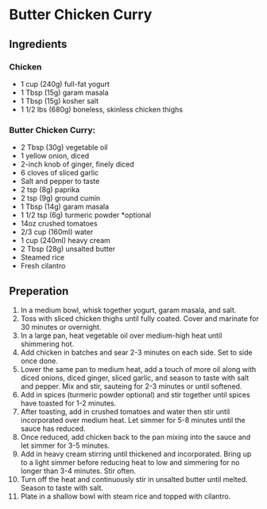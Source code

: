 # Butter Chicken Curry

## Ingredients
### Chicken
* 1 cup (240g) full-fat yogurt
* 1 Tbsp (15g) garam masala
* 1 Tbsp (15g) kosher salt
* 1 1/2 lbs (680g) boneless, skinless chicken thighs

### Butter Chicken Curry:
* 2 Tbsp (30g) vegetable oil
* 1 yellow onion, diced
* 2-inch knob of ginger, finely diced
* 6 cloves of sliced garlic
* Salt and pepper to taste 
* 2 tsp (8g) paprika
* 2 tsp (9g) ground cumin
* 1 Tbsp (14g) garam masala
* 1 1/2 tsp (6g) turmeric powder *optional
* 14oz crushed tomatoes
* 2/3 cup (160ml) water
* 1 cup (240ml) heavy cream
* 2 Tbsp (28g) unsalted butter
* Steamed rice
* Fresh cilantro

## Preperation
1. In a medium bowl, whisk together yogurt, garam masala, and salt. 
1. Toss with sliced chicken thighs until fully coated. Cover and marinate for 30 minutes or overnight.
1. In a large pan, heat vegetable oil over medium-high heat until shimmering hot. 
1. Add chicken in batches and sear 2-3 minutes on each side. Set to side once done.
1. Lower the same pan to medium heat, add a touch of more oil along with diced onions, diced ginger, sliced garlic, and season to taste with salt and pepper. Mix and stir, sauteing for 2-3 minutes or until softened.
1. Add in spices (turmeric powder optional) and stir together until spices have toasted for 1-2 minutes. 
1. After toasting, add in crushed tomatoes and water then stir until incorporated over medium heat. Let simmer for 5-8 minutes until the sauce has reduced. 
1. Once reduced, add chicken back to the pan mixing into the sauce and let simmer for 3-5 minutes.
1. Add in heavy cream stirring until thickened and incorporated. Bring up to a light simmer before reducing heat to low and simmering for no longer than 3-4 minutes. Stir often. 
1. Turn off the heat and continuously stir in unsalted butter until melted. Season to taste with salt. 
1. Plate in a shallow bowl with steam rice and topped with cilantro.